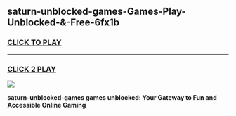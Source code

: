 
## saturn-unblocked-games-Games-Play-Unblocked-&-Free-6fx1b
<h3>
<a href="https://premium76.site?title=saturn-unblocked-games&ref=24A">CLICK TO PLAY</a></h3>
<hr>

<h3>
<a href="https://premium76.site?title=saturn-unblocked-games&ref=24A">CLICK 2 PLAY</a>
  
</h3>

<a href="https://premium76.site?title=saturn-unblocked-games&ref=24A"><img src="https://clearcache.store/games.png"></a>


**saturn-unblocked-games games unblocked: Your Gateway to Fun and Accessible Online Gaming**
